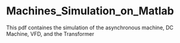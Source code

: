# Machines_Simulation_on_Matlab
This pdf containes the simulation of the asynchronous machine, DC Machine, VFD, and the Transformer 
